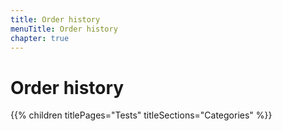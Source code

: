 ```yaml
---
title: Order history
menuTitle: Order history
chapter: true
---
```


# Order history

{{% children titlePages="Tests" titleSections="Categories" %}}
